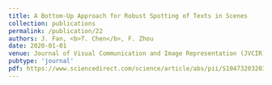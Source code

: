 ```yaml
---
title: A Bottom-Up Approach for Robust Spotting of Texts in Scenes
collection: publications
permalink: /publication/22
authors: J. Fan, <b>T. Chen</b>, F. Zhou
date: 2020-01-01
venue: Journal of Visual Communication and Image Representation (JVCIR)
pubtype: 'journal'
pdf: https://www.sciencedirect.com/science/article/abs/pii/S1047320320300948
---
```


<!-- paperurl: 'http://academicpages.github.io/files/paper1.pdf'
citation: 'Your Name, You. (2009). &quot;Paper Title Number 1.&quot; <i>Journal 1</i>. 1(1).' -->
<!-- [Download paper here](http://academicpages.github.io/files/paper1.pdf) -->
